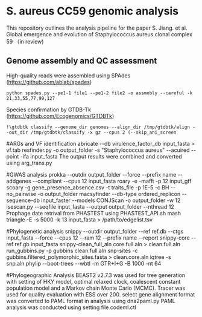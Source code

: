 # S. aureus CC59 genomic analysis #
This repository outlines the analysis pipeline for the paper S. Jiang. et al. Global emergence and evolution of Staphylococcus aureus clonal complex 59 （in review)

## Genome assembly and QC assessment ##
High-quality reads were assembled using SPAdes (https://github.com/ablab/spades)  
```
python spades.py --pe1-1 file1 --pe1-2 file2 -o assmebly --careful -k 21,33,55,77,99,127
```
Species confirmation by GTDB-Tk (https://github.com/Ecogenomics/GTDBTk)  
```
!\gtdbtk classify --genome_dir genomes --align_dir /tmp/gtdbtk/align --out_dir /tmp/gtdbtk/classify -x gz --cpus 2 (--skip_ani_screen
```



#ARGs and VF identification
abricate --db virulence_factor_db input_fasta > vf.tab
resfinder.py -o output_folder -s "Staphylococcus aureus" --acuired --point -ifa input_fasta
The output results were combined and converted using arg_trans.py

#GWAS analysis
prokka --outdir output_folder --force --prefix name --addgenes --compliant --cpus 12 input_fasta
roary -e -mafft -p 12 input_gff
scoary -g gene_presence_absence.csv -t traits_file -p 1E-5 -c BH --no_pairwise -o output_folder
macsyfinder --db-type ordered_replicon --sequence-db input_faster --models CONJScan -o output_folder -w 12
isescan.py --seqfile input_fasta --output output_folder --nthread 12
Prophage date retrival from PHASTEST using PHASTEST_API.sh
mash triangle -E -s 5000 -k 13 input_fasta > /path/to/edgelist.tsv

#Phylogenetic analysis
snippy --outdir output_folder --ref ref.db --ctgs input_fasta --force --cpus 12 --ram 12 --prefix name --report
snippy-core --ref ref.gb input_fasta
snippy-clean_full_aln core.full.aln > clean.full.aln
run_gubbins.py -p gubbins clean.full.aln
snp-sites -c gubbins.filtered_polymorphic_sites.fasta > clean.core.aln
iqtree -s snp.aln.phylip --boot-trees --wbtl -m GTR+I+G -B 1000 -nt 64

#Phylogeographic Analysis
BEAST2 v2.7.3 was used for tree generation with setting of HKY model, optimal relaxed clock, coalescent constant population model and a Markov chain Monte Carlo (MCMC).
Tracer was used for quality evaluation with ESS over 200.
select gene alignment format was converted to PAML format in analysis using dna2paml.py
PAML analysis was conducted using setting file codeml.ctl

